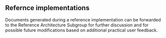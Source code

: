 ## Refernce implementations

Documents generated during a reference implementation can be
forwarded to the Reference Architecture Subgroup for further discussion
and for possible future modifications based on additional practical user
feedback.



